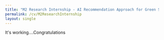 ```yaml
---
title: "M2 Research Internship - AI Recommendation Approach for Green Software"
permalink: /cv/M2ResearchInternship
layout: single
---
```


It's working....Congratulations 
